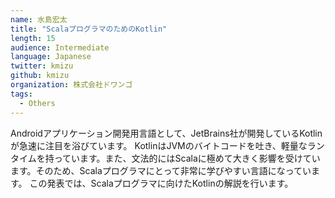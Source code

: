 ```yaml
---
name: 水島宏太
title: "ScalaプログラマのためのKotlin"
length: 15
audience: Intermediate
language: Japanese
twitter: kmizu
github: kmizu
organization: 株式会社ドワンゴ
tags:
  - Others
---
```

Androidアプリケーション開発用言語として、JetBrains社が開発しているKotlinが急速に注目を浴びています。
KotlinはJVMのバイトコードを吐き、軽量なランタイムを持っています。また、文法的にはScalaに極めて大きく影響を受けています。そのため、Scalaプログラマにとって非常に学びやすい言語になっています。
この発表では、Scalaプログラマに向けたKotlinの解説を行います。